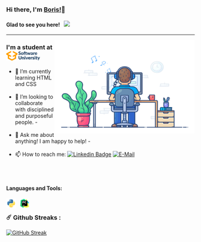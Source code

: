 ### Hi there, I'm [Boris!](https://github.com/BorisBorisow)👋


#### Glad to see you here! &nbsp; ![](https://visitcount.itsvg.in/api?id=Borrisow&label=Profile%20Views&color=6&icon=0&pretty=false)
---
<img align="right" height="250" width="375" alt="" src="https://github.com/BorisBorisow/BorisBorisow/blob/main/Logos/68747470733a2f2f7468756d62732e6766796361742e636f6d2f4576696c4e657874446576696c666973682d736d616c6c2e676966.gif" />

### I'm a student at [<img src='https://github.com/BorisBorisow/BorisBorisow/blob/main/Logos/Software-University-logo-horizontal.png' alt='www.softuni.bg' height='26' width="90">](https://softuni.bg/) 

- 🌱 I’m currently learning HTML and CSS 
<br/><br/>
- 👯 I’m looking to collaborate with disciplined and purposeful people.
-<br/><br/>
- 💬 Ask me about anything! I am happy to help! 
-<br/><br/>
- 📫 How to reach me: [![Linkedin Badge](https://img.shields.io/badge/-LinkedIn-blue?style=flat&logo=Linkedin&logoColor=white)](https://www.linkedin.com/in/boris-borisov-533238261/) [![E-Mail](https://img.shields.io/badge/-b__borisov%40gmx.de-success)](mailto:b_borisov@gmx.de)

<br/><br/>
<a>
#### Languages and Tools:
<img align="left" alt="Python" width="26px" src="https://github.com/devicons/devicon/blob/v2.14.0/icons/python/python-original.svg" style="padding-right:10px;" />
<img align="left" alt="PyCharm" width="26px" src="https://github.com/devicons/devicon/blob/v2.14.0/icons/pycharm/pycharm-original.svg" style="padding-right:10px;" />
</a>

<br />


### ☄️ Github Streaks :
  
  [![GitHub Streak](http://github-readme-streak-stats.herokuapp.com?user=BorisBorisow&border_radius=50)](https://git.io/streak-stats)







